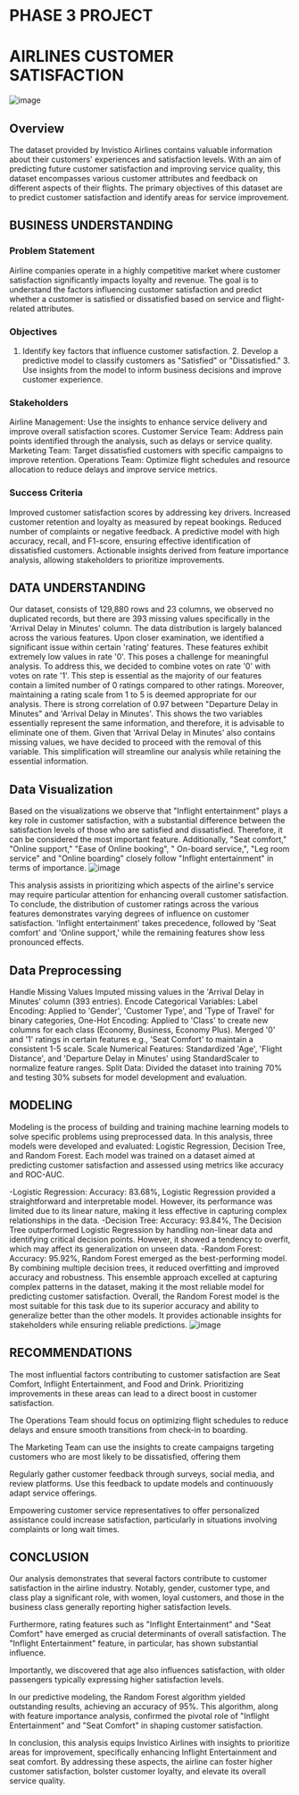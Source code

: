# PHASE 3 PROJECT


# AIRLINES CUSTOMER SATISFACTION
![image](https://github.com/user-attachments/assets/0edf7ba6-a7e5-4e7d-912a-32b60203cc16)

## Overview
The dataset provided by Invistico Airlines contains valuable information about their customers' experiences and satisfaction levels. With an aim of predicting future customer satisfaction and improving service quality, this dataset encompasses various customer attributes and feedback on different aspects of their flights. The primary objectives of this dataset are to predict customer satisfaction and identify areas for service improvement.

## BUSINESS UNDERSTANDING
### Problem Statement
Airline companies operate in a highly competitive market where customer satisfaction significantly impacts loyalty and revenue. The goal is to understand the factors influencing customer satisfaction and predict whether a customer is satisfied or dissatisfied based on service and flight-related attributes.

### Objectives
1. Identify key factors that influence customer satisfaction. 2. Develop a predictive model to classify customers as "Satisfied" or "Dissatisfied." 3. Use insights from the model to inform business decisions and improve customer experience.

### Stakeholders
Airline Management: Use the insights to enhance service delivery and improve overall satisfaction scores.
Customer Service Team: Address pain points identified through the analysis, such as delays or service quality.
Marketing Team: Target dissatisfied customers with specific campaigns to improve retention.
Operations Team: Optimize flight schedules and resource allocation to reduce delays and improve service metrics.

### Success Criteria
Improved customer satisfaction scores by addressing key drivers. Increased customer retention and loyalty as measured by repeat bookings. Reduced number of complaints or negative feedback. A predictive model with high accuracy, recall, and F1-score, ensuring effective identification of dissatisfied customers. Actionable insights derived from feature importance analysis, allowing stakeholders to prioritize improvements.

## DATA UNDERSTANDING
Our dataset, consists of 129,880 rows and 23 columns, we observed no duplicated records, but there are 393 missing values specifically in the 'Arrival Delay in Minutes' column. The data distribution is largely balanced across the various features. Upon closer examination, we identified a significant issue within certain 'rating' features. These features exhibit extremely low values in rate '0'. This poses a challenge for meaningful analysis. To address this, we decided to combine votes on rate '0' with votes on rate '1'. This step is essential as the majority of our features contain a limited number of 0 ratings compared to other ratings. Moreover, maintaining a rating scale from 1 to 5 is deemed appropriate for our analysis. There is strong correlation of 0.97 between "Departure Delay in Minutes" and 'Arrival Delay in Minutes'. This shows the two variables essentially represent the same information, and therefore, it is advisable to eliminate one of them. Given that 'Arrival Delay in Minutes' also contains missing values, we have decided to proceed with the removal of this variable. This simplification will streamline our analysis while retaining the essential information.

## Data Visualization
Based on the visualizations we observe that "Inflight entertainment" plays a key role in customer satisfaction, with a substantial difference between the satisfaction levels of those who are satisfied and dissatisfied. Therefore, it can be considered the most important feature. Additionally, "Seat comfort," "Online support," "Ease of Online booking", " On-board service,", "Leg room service" and "Online boarding" closely follow "Inflight entertainment" in terms of importance.
![image](https://github.com/user-attachments/assets/7d11b970-2f4a-4eec-92a0-3c8bd577b477)


This analysis assists in prioritizing which aspects of the airline's service may require particular attention for enhancing overall customer satisfaction.
To conclude, the distribution of customer ratings across the various features demonstrates varying degrees of influence on customer satisfaction. 'Inflight entertainment' takes precedence, followed by 'Seat comfort' and 'Online support,' while the remaining features show less pronounced effects.

## Data Preprocessing
Handle Missing Values Imputed missing values in the 'Arrival Delay in Minutes' column (393 entries).
Encode Categorical Variables:
Label Encoding: Applied to 'Gender', 'Customer Type', and 'Type of Travel' for binary categories,
One-Hot Encoding: Applied to 'Class' to create new columns for each class (Economy, Business, Economy Plus).
Merged '0' and '1' ratings in certain features e.g., 'Seat Comfort' to maintain a consistent 1-5 scale.
Scale Numerical Features: Standardized 'Age', 'Flight Distance', and 'Departure Delay in Minutes' using StandardScaler to normalize feature ranges.
Split Data: Divided the dataset into training 70% and testing 30% subsets for model development and evaluation.

## MODELING
Modeling is the process of building and training machine learning models to solve specific problems using preprocessed data. In this analysis, three models were developed and evaluated: Logistic Regression, Decision Tree, and Random Forest. Each model was trained on a dataset aimed at predicting customer satisfaction and assessed using metrics like accuracy and ROC-AUC.

-Logistic Regression:
Accuracy: 83.68%, Logistic Regression provided a straightforward and interpretable model. However, its performance was limited due to its linear nature, making it less effective in capturing complex relationships in the data.
-Decision Tree:
Accuracy: 93.84%, The Decision Tree outperformed Logistic Regression by handling non-linear data and identifying critical decision points. However, it showed a tendency to overfit, which may affect its generalization on unseen data.
-Random Forest:
Accuracy: 95.92%, Random Forest emerged as the best-performing model. By combining multiple decision trees, it reduced overfitting and improved accuracy and robustness. This ensemble approach excelled at capturing complex patterns in the dataset, making it the most reliable model for predicting customer satisfaction.
Overall, the Random Forest model is the most suitable for this task due to its superior accuracy and ability to generalize better than the other models. It provides actionable insights for stakeholders while ensuring reliable predictions.
![image](https://github.com/user-attachments/assets/8c5380e3-682e-404a-867e-01e69c380211)



## RECOMMENDATIONS
The most influential factors contributing to customer satisfaction are Seat Comfort, Inflight Entertainment, and Food and Drink. Prioritizing improvements in these areas can lead to a direct boost in customer satisfaction.

The Operations Team should focus on optimizing flight schedules to reduce delays and ensure smooth transitions from check-in to boarding.

The Marketing Team can use the insights to create campaigns targeting customers who are most likely to be dissatisfied, offering them 

Regularly gather customer feedback through surveys, social media, and review platforms. Use this feedback to update models and continuously adapt service offerings.

Empowering customer service representatives to offer personalized assistance could increase satisfaction, particularly in situations involving complaints or long wait times.


 ## CONCLUSION
 Our analysis demonstrates that several factors contribute to customer satisfaction in the airline industry. Notably, gender, customer type, and class play a significant role, with women, loyal customers, and those in the business class generally reporting higher satisfaction levels.

Furthermore, rating features such as "Inflight Entertainment" and "Seat Comfort" have emerged as crucial determinants of overall satisfaction. The "Inflight Entertainment" feature, in particular, has shown substantial influence.

Importantly, we discovered that age also influences satisfaction, with older passengers typically expressing higher satisfaction levels.

In our predictive modeling, the Random Forest algorithm yielded outstanding results, achieving an accuracy of 95%. This algorithm, along with feature importance analysis, confirmed the pivotal role of "Inflight Entertainment" and "Seat Comfort" in shaping customer satisfaction.

In conclusion, this analysis equips Invistico Airlines with insights to prioritize areas for improvement, specifically enhancing Inflight Entertainment and seat comfort. By addressing these aspects, the airline can foster higher customer satisfaction, bolster customer loyalty, and elevate its overall service quality.
